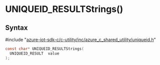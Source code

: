 # UNIQUEID_RESULTStrings()

## Syntax

\#include "[azure-iot-sdk-c/c-utility/inc/azure_c_shared_utility/uniqueid.h](../iot-c-ref-uniqueid-h.md)"  
```C
const char* UNIQUEID_RESULTStrings(
  UNIQUEID_RESULT  value
);
```

